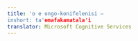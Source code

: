 ```yaml
---
title: 'o e ongo-konifelenisi —
inshort: ta'emafakamatala'i
translator: Microsoft Cognitive Services
---
```




